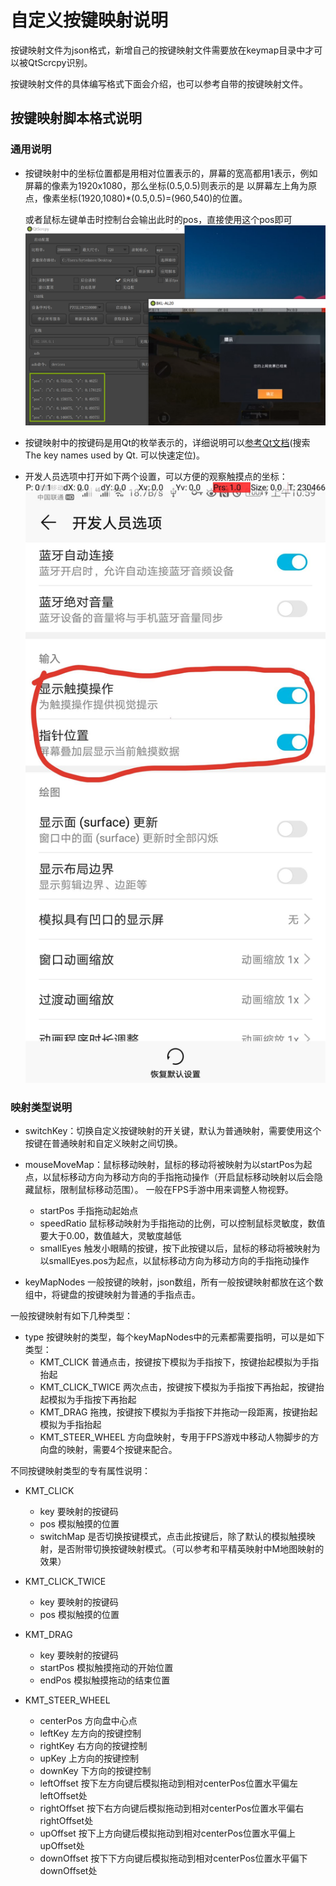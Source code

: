 # 自定义按键映射说明

按键映射文件为json格式，新增自己的按键映射文件需要放在keymap目录中才可以被QtScrcpy识别。

按键映射文件的具体编写格式下面会介绍，也可以参考自带的按键映射文件。

## 按键映射脚本格式说明

### 通用说明

- 按键映射中的坐标位置都是用相对位置表示的，屏幕的宽高都用1表示，例如屏幕的像素为1920x1080，那么坐标(0.5,0.5)则表示的是
以屏幕左上角为原点，像素坐标(1920,1080)*(0.5,0.5)=(960,540)的位置。
    
    或者鼠标左键单击时控制台会输出此时的pos，直接使用这个pos即可
    ![](image/debug-keymap-pos.png)

- 按键映射中的按键码是用Qt的枚举表示的，详细说明可以[参考Qt文档]( https://doc.qt.io/qt-5/qt.html )(搜索 The key names used by Qt. 可以快速定位)。
- 开发人员选项中打开如下两个设置，可以方便的观察触摸点的坐标：
![](image/显示指针位置.jpg)

### 映射类型说明

- switchKey：切换自定义按键映射的开关键，默认为普通映射，需要使用这个按键在普通映射和自定义映射之间切换。

- mouseMoveMap：鼠标移动映射，鼠标的移动将被映射为以startPos为起点，以鼠标移动方向为移动方向的手指拖动操作（开启鼠标移动映射以后会隐藏鼠标，限制鼠标移动范围）。
一般在FPS手游中用来调整人物视野。
    - startPos 手指拖动起始点
    - speedRatio 鼠标移动映射为手指拖动的比例，可以控制鼠标灵敏度，数值要大于0.00，数值越大，灵敏度越低
    - smallEyes 触发小眼睛的按键，按下此按键以后，鼠标的移动将被映射为以smallEyes.pos为起点，以鼠标移动方向为移动方向的手指拖动操作

- keyMapNodes 一般按键的映射，json数组，所有一般按键映射都放在这个数组中，将键盘的按键映射为普通的手指点击。

一般按键映射有如下几种类型：

- type 按键映射的类型，每个keyMapNodes中的元素都需要指明，可以是如下类型：
    - KMT_CLICK 普通点击，按键按下模拟为手指按下，按键抬起模拟为手指抬起
    - KMT_CLICK_TWICE 两次点击，按键按下模拟为手指按下再抬起，按键抬起模拟为手指按下再抬起
    - KMT_DRAG 拖拽，按键按下模拟为手指按下并拖动一段距离，按键抬起模拟为手指抬起
    - KMT_STEER_WHEEL 方向盘映射，专用于FPS游戏中移动人物脚步的方向盘的映射，需要4个按键来配合。

不同按键映射类型的专有属性说明：

- KMT_CLICK
    - key 要映射的按键码
    - pos 模拟触摸的位置
    - switchMap 是否切换按键模式，点击此按键后，除了默认的模拟触摸映射，是否附带切换按键映射模式。（可以参考和平精英映射中M地图映射的效果）

- KMT_CLICK_TWICE
    - key 要映射的按键码
    - pos 模拟触摸的位置

- KMT_DRAG
    - key 要映射的按键码
    - startPos 模拟触摸拖动的开始位置
    - endPos 模拟触摸拖动的结束位置

- KMT_STEER_WHEEL
    - centerPos 方向盘中心点
    - leftKey 左方向的按键控制
    - rightKey 右方向的按键控制
    - upKey 上方向的按键控制
    - downKey 下方向的按键控制
    - leftOffset 按下左方向键后模拟拖动到相对centerPos位置水平偏左leftOffset处
    - rightOffset 按下右方向键后模拟拖动到相对centerPos位置水平偏右rightOffset处
    - upOffset 按下上方向键后模拟拖动到相对centerPos位置水平偏上upOffset处
    - downOffset 按下下方向键后模拟拖动到相对centerPos位置水平偏下downOffset处
    

    
